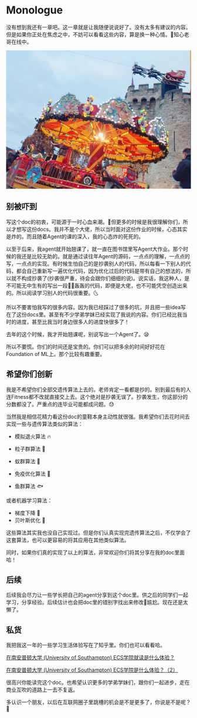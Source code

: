 # Monologue
没有想到我还有一章吧。这一章就是让我随便说说好了。没有太多有建议的内容。但是如果你正处在焦虑之中，不妨可以看看这些内容，算是换一种心情。🌚知心老哥在线中。

![carousal](img/final/carousal.jpg)

## 别被吓到
写这个doc的初衷，可能源于一时心血来潮。🌛但更多的时候是我很理解你们，所以才想写这份docs。我并不是个大佬，所以当时面对这份作业的时候，心态其实是炸的。而且随着Agent的课的深入，我的心态炸的死死的。

以至于后来，我agent就开始翘课了，就一直在图书馆里写Agent大作业。那个时候的我还是比较无助的。就是通过读往年Agent的源码，一点点的理解，一点点的写，一点点的实现。有时候生怕自己的是抄袭别人的代码，所以每看一下别人的代码，都会自己重新写一遍优化代码，因为优化过后的代码是带有自己的想法的，所以就不构成抄袭了(抄袭很严重，待会会跟你们细细的说)。说实话，我这种人，是不可能无中生有的写出一段🐂🍺轰轰的代码，即便是大佬，也不可能凭空创造出来的。所以阅读学习别人的代码很重要。🌜

所以不要害怕我写的很多内容。因为我已经踩过了很多的坑，并且把一些idea写在了这份docs里。甚至有不少学弟学妹已经实现了我说的内容。你们已经比我当时的进度，甚至比我当时身边很多人的进度快很多了！

去年的这个时候，我才开始翘课呢，别说写出一个Agent了。😪

所以不要慌。你们的时间还是宝贵的。你们可以把多余的时间好好花在Foundation of ML上。那个比较有趣重要。

## 希望你们创新
我是不希望你们全部交遗传算法上去的。老师肯定一看都是抄的。别到最后有的人连Fitness都不改就直接交上去。这个绝对是抄袭无误了。抄袭发生，你这部分的分数都没了。严重点的连毕业可能都成问题。😓

当然我是相信花精力看这份doc的童鞋本身主动性就很强。我希望你们去花时间去实现一些与遗传算法类似的算法：

- 模拟退火算法 🔥

- 粒子群算法 🌰

- 蚁群算法 🐜

- 免疫优化算法 🦄

- 鱼群算法 🐟

或者机器学习算法：

- 梯度下降 🍇
- 贝叶斯优化 🐚


这些算法其实我也没自己实现过。但是你们认真实现完遗传算法之后，不仅学会了这套算法，也可以更容易的将其应用在其他类似算法。

同时，如果你们真的实现了以上的算法，非常欢迎你们将其分享在我的doc里面哈！


## 后续
后续我会尽力让一些学长把自己的agent分享到这个doc里。供之后的同学们一起学习，分享经验。后续估计也会把doc里的错别字找出来修改🌝尴尬。现在还是太懒了。


## 私货
我把我这一年的一些学习生活体验写在了知乎里。你们也可以看看哈。

[在南安普顿大学 (University of Southampton) ECS学院就读是什么体验？](https://zhuanlan.zhihu.com/p/109375478)

[在南安普顿大学 (University of Southampton) ECS学院是什么体验？（2）](https://zhuanlan.zhihu.com/p/144367598)

很高兴你能读完这个doc。也希望认识更多的学弟学妹们，跟你们一起进步，走在商业互吹的道路上一去不复返。

多认识一个朋友，以后在互联网圈子里跳槽的机会是不是更多了，你说是不是呢？🌝












